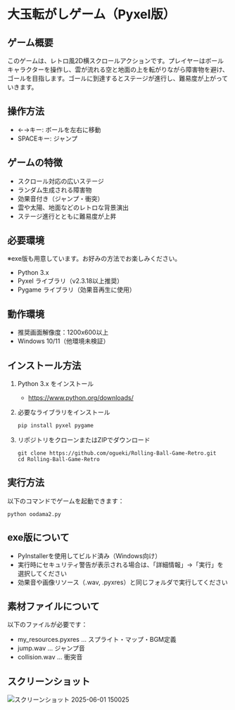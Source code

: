 # 大玉転がしゲーム（Pyxel版）

## ゲーム概要  
このゲームは、レトロ風2D横スクロールアクションです。プレイヤーはボールキャラクターを操作し、雲が流れる空と地面の上を転がりながら障害物を避け、ゴールを目指します。ゴールに到達するとステージが進行し、難易度が上がっていきます。

## 操作方法  
- ←→キー: ボールを左右に移動  
- SPACEキー: ジャンプ  

## ゲームの特徴  
- スクロール対応の広いステージ  
- ランダム生成される障害物  
- 効果音付き（ジャンプ・衝突）  
- 雲や太陽、地面などのレトロな背景演出  
- ステージ進行とともに難易度が上昇  

## 必要環境  
※exe版も用意しています。お好みの方法でお楽しみください。

- Python 3.x  
- Pyxel ライブラリ（v2.3.18以上推奨）  
- Pygame ライブラリ（効果音再生に使用）

## 動作環境  
- 推奨画面解像度：1200x600以上  
- Windows 10/11（他環境未検証）

## インストール方法  
1. Python 3.x をインストール  
   - https://www.python.org/downloads/

2. 必要なライブラリをインストール  
   ```bash
   pip install pyxel pygame

3. リポジトリをクローンまたはZIPでダウンロード
    ```
    git clone https://github.com/ogueki/Rolling-Ball-Game-Retro.git
    cd Rolling-Ball-Game-Retro
    ```

## 実行方法
以下のコマンドでゲームを起動できます：
```
python oodama2.py
```

## exe版について
- PyInstallerを使用してビルド済み（Windows向け）
- 実行時にセキュリティ警告が表示される場合は、「詳細情報」→「実行」を選択してください
- 効果音や画像リソース（.wav, .pyxres）と同じフォルダで実行してください

## 素材ファイルについて
以下のファイルが必要です：
- my_resources.pyxres … スプライト・マップ・BGM定義
- jump.wav … ジャンプ音
- collision.wav … 衝突音

## スクリーンショット
![スクリーンショット 2025-06-01 150025](https://github.com/user-attachments/assets/042bc5e2-9c89-4c88-b0b8-308f84b9b46b)
